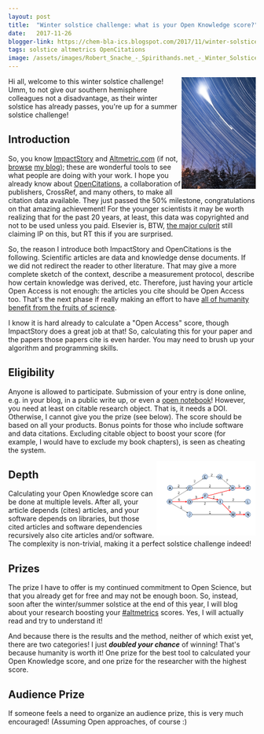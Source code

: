 ```yaml
---
layout: post
title:  "Winter solstice challenge: what is your Open Knowledge score?"
date:   2017-11-26
blogger-link: https://chem-bla-ics.blogspot.com/2017/11/winter-solstice-challenge-what-is-your.html
tags: solstice altmetrics OpenCitations
image: /assets/images/Robert_Snache_-_Spirithands.net_-_Winter_Solstice_Lunar_Eclipse_Startrails_(by).jpg
---
```


<img src="/assets/images/Robert_Snache_-_Spirithands.net_-_Winter_Solstice_Lunar_Eclipse_Startrails_(by).jpg" style="width: 30%; display: block; margin-left: auto; margin-right: auto; float: right"
     alt="Photo of a time laps of a starry night, making the stars show as lines in the sky. Source: Wikimedia, CC-BY 2.0, https://commons.wikimedia.org/wiki/File:Robert_Snache_-_Spirithands.net_-_Winter_Solstice_Lunar_Eclipse_Startrails_(by).jpg)" />

Hi all, welcome to this winter solstice challenge! Umm, to not give our southern hemisphere colleagues
not a disadvantage, as their winter solstice has already passes, you're up for a summer solstice challenge!

## Introduction

So, you know [ImpactStory](http://impactstory.org/) and [Altmetric.com](http://altmetric.com/) (if not,
[browse](https://chem-bla-ics.blogspot.com/search?q=impactstory&max-results=20&by-date=true)
[my blog](https://chem-bla-ics.blogspot.com/search?q=altmetric&max-results=20&by-date=true));
these are wonderful tools to see what people are doing with your work. I hope you already know about
[OpenCitations](http://opencitations.net/), a collaboration of publishers, CrossRef, and many others, to
make all citation data available. They just passed the 50% milestone, congratulations on that amazing
achievement! For the younger scientists it may be worth realizing that for the past 20 years, at least,
this data was copyrighted and not to be used unless you paid. Elsevier is, BTW,
[the major culprit](https://opencitations.wordpress.com/2017/11/24/elsevier-references-dominate-those-that-are-not-open-at-crossref/)
still claiming IP on this, but RT this if you are surprised.

So, the reason I introduce both ImpactStory and OpenCitations is the following. Scientific articles are
data and knowledge dense documents. If we did not redirect the reader to other literature. That may give
a more complete sketch of the context, describe a measurement protocol, describe how certain knowledge
was derived, etc. Therefore, just having your article Open Access is not enough: the articles you cite
should be Open Access too. That's the next phase if really making an effort to have
[all of humanity benefit from the fruits of science](https://en.wikisource.org/wiki/Universal_Declaration_of_Human_Rights).

I know it is hard already to calculate a "Open Access" score, though ImpactStory does a great job at
that! So, calculating this for your paper and the papers those papers cite is even harder. You may
need to brush up your algorithm and programming skills.

## Eligibility

Anyone is allowed to participate. Submission of your entry is done online, e.g. in your blog, in a public
write up, or even a [open notebook](https://en.wikipedia.org/wiki/Open_notebook_science)!
However, you need at least on citable research object. That is, it
needs a DOI. Otherwise, I cannot give you the prize (see below). The score should be based on all your
products. Bonus points for those who include software and data citations. Excluding citable object to
boost your score (for example, I would have to exclude my book chapters), is seen as cheating the system.

<img src="/assets/images/800px-Global_key-route_main_paths_for_a_citation_network.svg.png" style="width: 40%; display: block; margin-left: auto; margin-right: auto; float: right"
     alt="Your article B may cite three articles (C, D, J) but article D also cited articles (F, I). So, your Open Knowledge score is recursive. Source: Wikipedia, CC-BY-SA 4.0, https://commons.wikimedia.org/wiki/File:Global_key-route_main_paths_for_a_citation_network.svg" />

## Depth

Calculating your Open Knowledge score can be done at multiple levels. After all, your article depends
(cites) articles, and your software depends on libraries, but those cited articles and software
dependencies recursively also cite articles and/or software. The complexity is non-trivial, making it
a perfect solstice challenge indeed!

## Prizes

The prize I have to offer is my continued commitment to Open Science, but that you already get for
free and may not be enough boon. So, instead, soon after the winter/summer solstice at the end of this year,
I will blog about your research boosting your [#altmetrics](https://en.wikipedia.org/wiki/Altmetrics)
scores. Yes, I will actually read and try to understand it!

And because there is the results and the method, neither of which exist yet, there are two categories! I just
***doubled your chance*** of winning! That's because humanity is worth it! One prize for the best tool to calculated
your Open Knowledge score, and one prize for the researcher with the highest score.

## Audience Prize

If someone feels a need to organize an audience prize, this is very much encouraged! (Assuming Open approaches, of course :)
